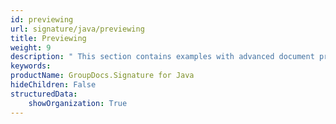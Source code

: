 ```yaml
---
id: previewing
url: signature/java/previewing
title: Previewing
weight: 9
description: " This section contains examples with advanced document preview, pages generation with or without existing electronic signatures by GroupDocs.Signature API."
keywords: 
productName: GroupDocs.Signature for Java
hideChildren: False
structuredData:
    showOrganization: True
---
```

